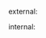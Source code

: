external:

<script src="script.js"></script>

internal:

<script>
 // Javascript code here
</scipt>

